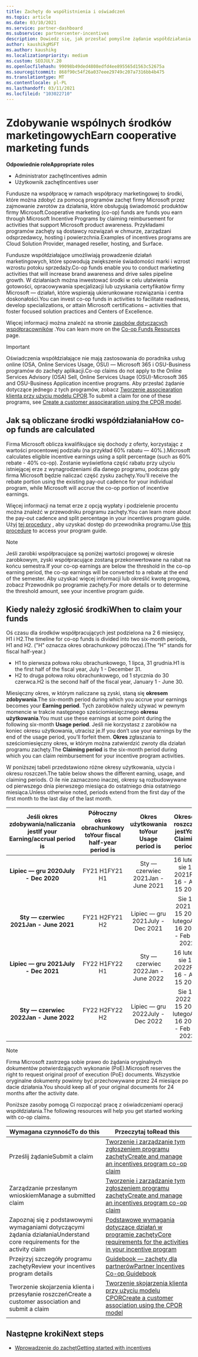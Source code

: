 ```yaml
---
title: Zachęty do współistnienia i oświadczeń
ms.topic: article
ms.date: 03/10/2021
ms.service: partner-dashboard
ms.subservice: partnercenter-incentives
description: Dowiedz się, jak przesłać pomyślne żądanie współdziałania w celu zachęty, organizując odpowiednią dokumentację, faktury, instrukcje i dowód wykonania.
author: kaushikgMSFT
ms.author: kaushikg
ms.localizationpriority: medium
ms.custom: SEOJULY.20
ms.openlocfilehash: 99098b49ded4808edfd4ee895565d1563c52675a
ms.sourcegitcommit: 868f90c54f26a037eee29749c207a7316bb4b475
ms.translationtype: MT
ms.contentlocale: pl-PL
ms.lasthandoff: 03/11/2021
ms.locfileid: "103022710"
---
```

# <a name="earn-cooperative-marketing-funds"></a><span data-ttu-id="3b011-103">Zdobywanie wspólnych środków marketingowych</span><span class="sxs-lookup"><span data-stu-id="3b011-103">Earn cooperative marketing funds</span></span>

<span data-ttu-id="3b011-104">**Odpowiednie role**</span><span class="sxs-lookup"><span data-stu-id="3b011-104">**Appropriate roles**</span></span>

- <span data-ttu-id="3b011-105">Administrator zachęt</span><span class="sxs-lookup"><span data-stu-id="3b011-105">Incentives admin</span></span>
- <span data-ttu-id="3b011-106">Użytkownik zachęt</span><span class="sxs-lookup"><span data-stu-id="3b011-106">Incentives user</span></span>

<span data-ttu-id="3b011-107">Fundusze na współpracę w ramach współpracy marketingowej to środki, które można zdobyć za pomocą programów zachęt firmy Microsoft przez zajmowanie zwrotów za działania, które obsługują świadomość produktów firmy Microsoft.</span><span class="sxs-lookup"><span data-stu-id="3b011-107">Cooperative marketing (co-op) funds are funds you earn through Microsoft Incentive Programs by claiming reimbursement for activities that support Microsoft product awareness.</span></span> <span data-ttu-id="3b011-108">Przykładami programów zachęty są dostawcy rozwiązań w chmurze, zarządzani odsprzedawcy, hosting i powierzchnia.</span><span class="sxs-lookup"><span data-stu-id="3b011-108">Examples of incentives programs are Cloud Solution Provider, managed reseller, hosting, and Surface.</span></span>

<span data-ttu-id="3b011-109">Fundusze współdziałające umożliwiają prowadzenie działań marketingowych, które spowodują zwiększenie świadomości marki i wzrost wzrostu potoku sprzedaży.</span><span class="sxs-lookup"><span data-stu-id="3b011-109">Co-op funds enable you to conduct marketing activities that will increase brand awareness and drive sales pipeline growth.</span></span> <span data-ttu-id="3b011-110">W działaniach można inwestować środki w celu ułatwienia gotowości, opracowywania specjalizacji lub uzyskania certyfikatów firmy Microsoft — działań, które wspierają ukierunkowane rozwiązania i centra doskonałości.</span><span class="sxs-lookup"><span data-stu-id="3b011-110">You can invest co-op funds in activities to facilitate readiness, develop specializations, or attain Microsoft certifications – activities that foster focused solution practices and Centers of Excellence.</span></span>

<span data-ttu-id="3b011-111">Więcej informacji można znaleźć na stronie [zasobów dotyczących współpracowników](https://partner.microsoft.com/asset/collection/co-op-funds-resources#/) .</span><span class="sxs-lookup"><span data-stu-id="3b011-111">You can learn more on the [Co-op Funds Resources](https://partner.microsoft.com/asset/collection/co-op-funds-resources#/) page.</span></span>

>[!Important]
><span data-ttu-id="3b011-112">Oświadczenia współdziałające nie mają zastosowania do poradnika usług online (OSA, Online Services Usage, OSU) — Microsoft 365 i OSU-Business programów do zachęty aplikacji.</span><span class="sxs-lookup"><span data-stu-id="3b011-112">Co-op claims do not apply to the Online Services Advisory (OSA) Sell, Online Services Usage (OSU)-Microsoft 365 and OSU-Business Application incentive programs.</span></span> <span data-ttu-id="3b011-113">Aby przesłać żądanie dotyczące jednego z tych programów, zobacz [Tworzenie associearation klienta przy użyciu modelu CPOR](submit-osa-claim.md).</span><span class="sxs-lookup"><span data-stu-id="3b011-113">To submit a claim for one of these programs, see [Create a customer associearation using the CPOR model](submit-osa-claim.md).</span></span>

## <a name="how-co-op-funds-are-calculated"></a><span data-ttu-id="3b011-114">Jak są obliczane środki współdziałania</span><span class="sxs-lookup"><span data-stu-id="3b011-114">How co-op funds are calculated</span></span>

<span data-ttu-id="3b011-115">Firma Microsoft oblicza kwalifikujące się dochody z oferty, korzystając z wartości procentowej podziału (na przykład 60% rabatu — 40%.).</span><span class="sxs-lookup"><span data-stu-id="3b011-115">Microsoft calculates eligible incentive earnings using a split percentage (such as 60% rebate - 40% co-op).</span></span> <span data-ttu-id="3b011-116">Zostanie wyświetlona część rabatu przy użyciu istniejącej erze z wynagrodzeniami dla danego programu, podczas gdy firma Microsoft będzie naliczać część zysku zachęty.</span><span class="sxs-lookup"><span data-stu-id="3b011-116">You’ll receive the rebate portion using the existing pay-out cadence for your individual program, while Microsoft will accrue the co-op portion of incentive earnings.</span></span>

<span data-ttu-id="3b011-117">Więcej informacji na temat erze z opcją wypłaty i podzielenie procentu można znaleźć w przewodniku programu zachęty.</span><span class="sxs-lookup"><span data-stu-id="3b011-117">You can learn more about the pay-out cadence and split percentage in your incentives program guide.</span></span> <span data-ttu-id="3b011-118">Użyj [tej procedury](incentives-determined-your-program-eligibility.md) , aby uzyskać dostęp do przewodnika programu.</span><span class="sxs-lookup"><span data-stu-id="3b011-118">Use [this procedure](incentives-determined-your-program-eligibility.md) to access your program guide.</span></span>

>[!NOTE]
><span data-ttu-id="3b011-119">Jeśli zarobki współpracujące są poniżej wartości progowej w okresie zarobkowym, zyski współpracujące zostaną przekonwertowane na rabat na końcu semestra.</span><span class="sxs-lookup"><span data-stu-id="3b011-119">If your co-op earnings are below the threshold in the co-op earning period, the co-op earnings will be converted to a rebate at the end of the semester.</span></span> <span data-ttu-id="3b011-120">Aby uzyskać więcej informacji lub określić kwotę progową, zobacz Przewodnik po programie zachęty.</span><span class="sxs-lookup"><span data-stu-id="3b011-120">For more details or to determine the threshold amount, see your incentive program guide.</span></span>

## <a name="when-to-claim-your-funds"></a><span data-ttu-id="3b011-121">Kiedy należy zgłosić środki</span><span class="sxs-lookup"><span data-stu-id="3b011-121">When to claim your funds</span></span>

<span data-ttu-id="3b011-122">Oś czasu dla środków współpracujących jest podzielona na 2 6 miesięcy, H1 i H2.</span><span class="sxs-lookup"><span data-stu-id="3b011-122">The timeline for co-op funds is divided into two six-month periods, H1 and H2.</span></span> <span data-ttu-id="3b011-123">("H" oznacza okres obrachunkowy półrocza).</span><span class="sxs-lookup"><span data-stu-id="3b011-123">(The “H” stands for fiscal half-year.)</span></span>

- <span data-ttu-id="3b011-124">H1 to pierwsza połowa roku obrachunkowego, 1 lipca, 31 grudnia.</span><span class="sxs-lookup"><span data-stu-id="3b011-124">H1 is the first half of the fiscal year, July 1 - December 31.</span></span>
- <span data-ttu-id="3b011-125">H2 to druga połowa roku obrachunkowego, od 1 stycznia do 30 czerwca.</span><span class="sxs-lookup"><span data-stu-id="3b011-125">H2 is the second half of the fiscal year, January 1 - June 30.</span></span>

<span data-ttu-id="3b011-126">Miesięczny okres, w którym naliczane są zyski, staną się **okresem zdobywania**.</span><span class="sxs-lookup"><span data-stu-id="3b011-126">The six-month period during which you accrue your earnings becomes your **Earning period**.</span></span> <span data-ttu-id="3b011-127">Tych zarobków należy używać w pewnym momencie w trakcie następnego sześciomiesięcznego **okresu użytkowania**.</span><span class="sxs-lookup"><span data-stu-id="3b011-127">You must use these earnings at some point during the following six-month **Usage period**.</span></span> <span data-ttu-id="3b011-128">Jeśli nie korzystasz z zarobków na koniec okresu użytkowania, utracisz je.</span><span class="sxs-lookup"><span data-stu-id="3b011-128">If you don’t use your earnings by the end of the usage period, you’ll forfeit them.</span></span> <span data-ttu-id="3b011-129">**Okres** zgłaszania to sześciomiesięczny okres, w którym można zatwierdzić zwroty dla działań programu zachęty.</span><span class="sxs-lookup"><span data-stu-id="3b011-129">The **Claiming period** is the six-month period during which you can claim reimbursement for your incentive program activities.</span></span>

<span data-ttu-id="3b011-130">W poniższej tabeli przedstawiono różne okresy użytkowania, użycia i okresu roszczeń.</span><span class="sxs-lookup"><span data-stu-id="3b011-130">The table below shows the different earning, usage, and claiming periods.</span></span> <span data-ttu-id="3b011-131">O ile nie zaznaczono inaczej, okresy są rozbudowywane od pierwszego dnia pierwszego miesiąca do ostatniego dnia ostatniego miesiąca.</span><span class="sxs-lookup"><span data-stu-id="3b011-131">Unless otherwise noted, periods extend from the first day of the first month to the last day of the last month.</span></span>

|  <span data-ttu-id="3b011-132">Jeśli okres zdobywania/naliczania jest</span><span class="sxs-lookup"><span data-stu-id="3b011-132">If your Earning/accrual period is</span></span>  |<span data-ttu-id="3b011-133">Półroczny okres obrachunkowy to</span><span class="sxs-lookup"><span data-stu-id="3b011-133">Your fiscal half-year period is</span></span>  |  <span data-ttu-id="3b011-134">Okres użytkowania to</span><span class="sxs-lookup"><span data-stu-id="3b011-134">Your Usage period is</span></span>  |  <span data-ttu-id="3b011-135">Okresem roszczeń jest</span><span class="sxs-lookup"><span data-stu-id="3b011-135">Your Claiming period is</span></span>  |
| :-----------: | :-----------: | :-----------: | :-----------: |
|<span data-ttu-id="3b011-136">**Lipiec — gru 2020**</span><span class="sxs-lookup"><span data-stu-id="3b011-136">**July - Dec 2020**</span></span>| <span data-ttu-id="3b011-137">FY21 H1</span><span class="sxs-lookup"><span data-stu-id="3b011-137">FY21 H1</span></span>  |  <span data-ttu-id="3b011-138">Sty — czerwiec 2021</span><span class="sxs-lookup"><span data-stu-id="3b011-138">Jan - June 2021</span></span>  |  <span data-ttu-id="3b011-139">16 lutego sie 15 2021</span><span class="sxs-lookup"><span data-stu-id="3b011-139">Feb 16 - Aug 15 2021</span></span>  |
|<span data-ttu-id="3b011-140">**Sty — czerwiec 2021**</span><span class="sxs-lookup"><span data-stu-id="3b011-140">**Jan - June 2021**</span></span> |  <span data-ttu-id="3b011-141">FY21 H2</span><span class="sxs-lookup"><span data-stu-id="3b011-141">FY21 H2</span></span>  |  <span data-ttu-id="3b011-142">Lipiec — gru 2021</span><span class="sxs-lookup"><span data-stu-id="3b011-142">July - Dec 2021</span></span>  |  <span data-ttu-id="3b011-143">Sie 16 2021 — 15 2022 lutego</span><span class="sxs-lookup"><span data-stu-id="3b011-143">Aug 16 2021 - Feb 15 2022</span></span>  |
|<span data-ttu-id="3b011-144">**Lipiec — gru 2021**</span><span class="sxs-lookup"><span data-stu-id="3b011-144">**July - Dec 2021**</span></span>|  <span data-ttu-id="3b011-145">FY22 H1</span><span class="sxs-lookup"><span data-stu-id="3b011-145">FY22 H1</span></span>  |  <span data-ttu-id="3b011-146">Sty — czerwiec 2022</span><span class="sxs-lookup"><span data-stu-id="3b011-146">Jan - June 2022</span></span>  |  <span data-ttu-id="3b011-147">16 lutego sie 15 2022</span><span class="sxs-lookup"><span data-stu-id="3b011-147">Feb 16 - Aug 15 2022</span></span>  |
|<span data-ttu-id="3b011-148">**Sty — czerwiec 2022**</span><span class="sxs-lookup"><span data-stu-id="3b011-148">**Jan - June 2022**</span></span> |  <span data-ttu-id="3b011-149">FY22 H2</span><span class="sxs-lookup"><span data-stu-id="3b011-149">FY22 H2</span></span>  |  <span data-ttu-id="3b011-150">Lipiec — gru 2022</span><span class="sxs-lookup"><span data-stu-id="3b011-150">July - Dec 2022</span></span>  |  <span data-ttu-id="3b011-151">Sie 16 2022 — 15 2023 lutego</span><span class="sxs-lookup"><span data-stu-id="3b011-151">Aug 16 2022 - Feb 15 2023</span></span>  |

>[!NOTE]
><span data-ttu-id="3b011-152">Firma Microsoft zastrzega sobie prawo do żądania oryginalnych dokumentów potwierdzających wykonanie (PoE).</span><span class="sxs-lookup"><span data-stu-id="3b011-152">Microsoft reserves the right to request original proof of execution (PoE) documents.</span></span> <span data-ttu-id="3b011-153">Wszystkie oryginalne dokumenty powinny być przechowywane przez 24 miesiące po dacie działania.</span><span class="sxs-lookup"><span data-stu-id="3b011-153">You should keep all of your original documents for 24 months after the activity date.</span></span>

<span data-ttu-id="3b011-154">Poniższe zasoby pomogą Ci rozpocząć pracę z oświadczeniami operacji współdziałania.</span><span class="sxs-lookup"><span data-stu-id="3b011-154">The following resources will help you get started working with co-op claims.</span></span>

| <span data-ttu-id="3b011-155">Wymagana czynność</span><span class="sxs-lookup"><span data-stu-id="3b011-155">To do this</span></span> | <span data-ttu-id="3b011-156">Przeczytaj to</span><span class="sxs-lookup"><span data-stu-id="3b011-156">Read this</span></span> |
| ------ | ----------- |
| <span data-ttu-id="3b011-157">Prześlij żądanie</span><span class="sxs-lookup"><span data-stu-id="3b011-157">Submit a claim</span></span> |  [<span data-ttu-id="3b011-158">Tworzenie i zarządzanie tym zgłoszeniem programu zachęty</span><span class="sxs-lookup"><span data-stu-id="3b011-158">Create and manage an incentives program co-op claim</span></span>](create-incentives-claims.md)  |
| <span data-ttu-id="3b011-159">Zarządzanie przesłanym wnioskiem</span><span class="sxs-lookup"><span data-stu-id="3b011-159">Manage a submitted claim</span></span> | [<span data-ttu-id="3b011-160">Tworzenie i zarządzanie tym zgłoszeniem programu zachęty</span><span class="sxs-lookup"><span data-stu-id="3b011-160">Create and manage an incentives program co-op claim</span></span>](create-incentives-claims.md)    |
| <span data-ttu-id="3b011-161">Zapoznaj się z podstawowymi wymaganiami dotyczącymi żądania działania</span><span class="sxs-lookup"><span data-stu-id="3b011-161">Understand core requirements for the activity claim</span></span> | [<span data-ttu-id="3b011-162">Podstawowe wymagania dotyczące działań w programie zachęty</span><span class="sxs-lookup"><span data-stu-id="3b011-162">Core requirements for the activities in your incentive program</span></span>](core-requirements.md)   |
| <span data-ttu-id="3b011-163">Przejrzyj szczegóły programu zachęty</span><span class="sxs-lookup"><span data-stu-id="3b011-163">Review your incentives program details</span></span> | [<span data-ttu-id="3b011-164">Guidebook — zachęty dla partnerów</span><span class="sxs-lookup"><span data-stu-id="3b011-164">Partner Incentives Co-op Guidebook</span></span>](https://assetsprod.microsoft.com/co-op-guidebook.pdf)  |
| <span data-ttu-id="3b011-165">Tworzenie skojarzenia klienta i przesyłanie roszczeń</span><span class="sxs-lookup"><span data-stu-id="3b011-165">Create a customer association and submit a claim</span></span> | [<span data-ttu-id="3b011-166">Tworzenie skojarzenia klienta przy użyciu modelu CPOR</span><span class="sxs-lookup"><span data-stu-id="3b011-166">Create a customer association using the CPOR model</span></span>](submit-osa-claim.md)   |

## <a name="next-steps"></a><span data-ttu-id="3b011-167">Następne kroki</span><span class="sxs-lookup"><span data-stu-id="3b011-167">Next steps</span></span>

- [<span data-ttu-id="3b011-168">Wprowadzenie do zachęt</span><span class="sxs-lookup"><span data-stu-id="3b011-168">Getting started with incentives</span></span>](incentives-get-started-intro.md)
